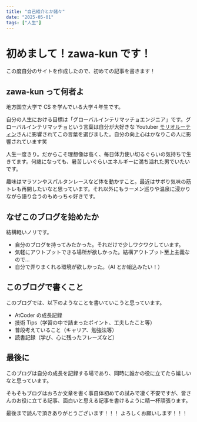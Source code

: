 ```yaml
---
title: "自己紹介とか諸々"
date: "2025-05-01"
tags: ["人生"]
---
```


# 初めまして！zawa-kun です！

この度自分のサイトを作成したので、初めての記事を書きます！

## zawa-kun って何者よ

地方国立大学で CS を学んでいる大学４年生です。

自分の人生における目標は「グローバルインテリマッチョエンジニア」です。グローバルインテリマッチョという言葉は自分が大好きな Youtuber [モリオルーティン](https://www.youtube.com/channel/UCk7954B58JqcpCmgDRP7W9w)さんに影響されてこの言葉を選びました。自分の向上心はかなりこの人に影響されています笑

人生一度きり。だからこそ理想像は高く、毎日体力使い切るぐらいの気持ちで生きてます。何歳になっても、暑苦しいぐらいエネルギーに満ち溢れた男でいたいです。

趣味はマラソンやスパルタンレースなど体を動かすこと。最近はサボり気味の筋トレも再開したいなと思っています。それ以外にもラーメン巡りや温泉に浸かりながら語り合うのもめっちゃ好きです。

## なぜこのブログを始めたか

結構軽いノリです。

- 自分のブログを持ってみたかった。それだけで少しワクワクしています。
- 気軽にアウトプットできる場所が欲しかった。結構アウトプット至上主義なので…
- 自分で弄りまくれる環境が欲しかった。（AI とか組込みたい！）

## このブログで書くこと

このブログでは、以下のようなことを書いていこうと思っています。

- AtCoder の成長記録
- 技術 Tips（学習の中で詰まったポイント、工夫したこと等）
- 普段考えていること（キャリア、勉強法等）
- 読書記録（学び、心に残ったフレーズなど）

## 最後に

このブログは自分の成長を記録する場であり、同時に誰かの役に立てたら嬉しいなと思っています。

そもそもブログはおろか文章を書く事自体初めての試みで凄く不安ですが、皆さんのお役に立てる記事、面白いと思える記事を書けるように精一杯頑張ります。

最後まで読んで頂きありがとうございます！！！
よろしくお願いします！！！
